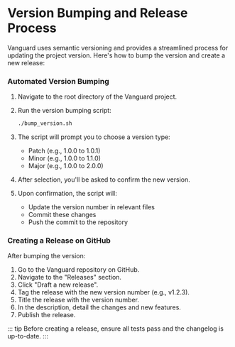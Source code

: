 # Version Bumping and Release Process

Vanguard uses semantic versioning and provides a streamlined process for updating the project version. Here's how to bump the version and create a new release:

### Automated Version Bumping

1. Navigate to the root directory of the Vanguard project.

2. Run the version bumping script:
   ```bash
   ./bump_version.sh
   ```

3. The script will prompt you to choose a version type:
    - Patch (e.g., 1.0.0 to 1.0.1)
    - Minor (e.g., 1.0.0 to 1.1.0)
    - Major (e.g., 1.0.0 to 2.0.0)

4. After selection, you'll be asked to confirm the new version.

5. Upon confirmation, the script will:
    - Update the version number in relevant files
    - Commit these changes
    - Push the commit to the repository

### Creating a Release on GitHub

After bumping the version:

1. Go to the Vanguard repository on GitHub.
2. Navigate to the "Releases" section.
3. Click "Draft a new release".
4. Tag the release with the new version number (e.g., v1.2.3).
5. Title the release with the version number.
6. In the description, detail the changes and new features.
7. Publish the release.

::: tip
Before creating a release, ensure all tests pass and the changelog is up-to-date.
:::